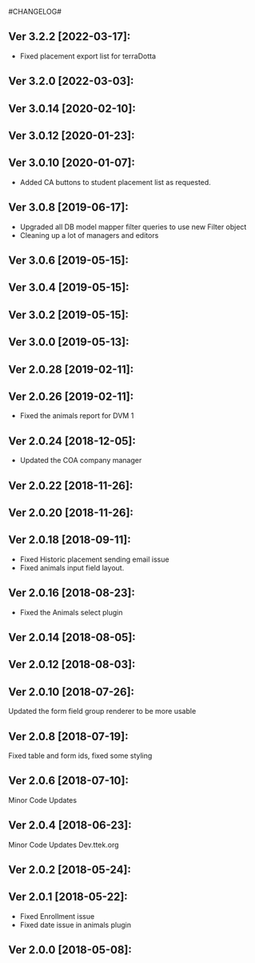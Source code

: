 #CHANGELOG#

Ver 3.2.2 [2022-03-17]:
-------------------------------
  - Fixed placement export list for terraDotta


Ver 3.2.0 [2022-03-03]:
-------------------------------


Ver 3.0.14 [2020-02-10]:
-------------------------------


Ver 3.0.12 [2020-01-23]:
-------------------------------


Ver 3.0.10 [2020-01-07]:
-------------------------------
  - Added CA buttons to student placement list as requested.


Ver 3.0.8 [2019-06-17]:
-------------------------------
  - Upgraded all DB model mapper filter queries to use new Filter object
  - Cleaning up a lot of managers and editors


Ver 3.0.6 [2019-05-15]:
-------------------------------


Ver 3.0.4 [2019-05-15]:
-------------------------------


Ver 3.0.2 [2019-05-15]:
-------------------------------


Ver 3.0.0 [2019-05-13]:
-------------------------------


Ver 2.0.28 [2019-02-11]:
-------------------------------


Ver 2.0.26 [2019-02-11]:
-------------------------------
  - Fixed the animals report for DVM 1


Ver 2.0.24 [2018-12-05]:
-------------------------------
  - Updated the COA company manager


Ver 2.0.22 [2018-11-26]:
-------------------------------


Ver 2.0.20 [2018-11-26]:
-------------------------------


Ver 2.0.18 [2018-09-11]:
-------------------------------
  - Fixed Historic placement sending email issue
  - Fixed animals input field layout.


Ver 2.0.16 [2018-08-23]:
-------------------------------
  - Fixed the Animals select plugin


Ver 2.0.14 [2018-08-05]:
-------------------------------


Ver 2.0.12 [2018-08-03]:
-------------------------------


Ver 2.0.10 [2018-07-26]:
-------------------------------
Updated the form field group renderer to be more usable


Ver 2.0.8 [2018-07-19]:
-------------------------------
Fixed table and form ids, fixed some styling


Ver 2.0.6 [2018-07-10]:
-------------------------------
Minor Code Updates


Ver 2.0.4 [2018-06-23]:
-------------------------------
Minor Code Updates
Dev.ttek.org


Ver 2.0.2 [2018-05-24]:
-------------------------------


Ver 2.0.1 [2018-05-22]:
-------------------------------
 - Fixed Enrollment issue
 - Fixed date issue in animals plugin


Ver 2.0.0 [2018-05-08]:
-------------------------------


